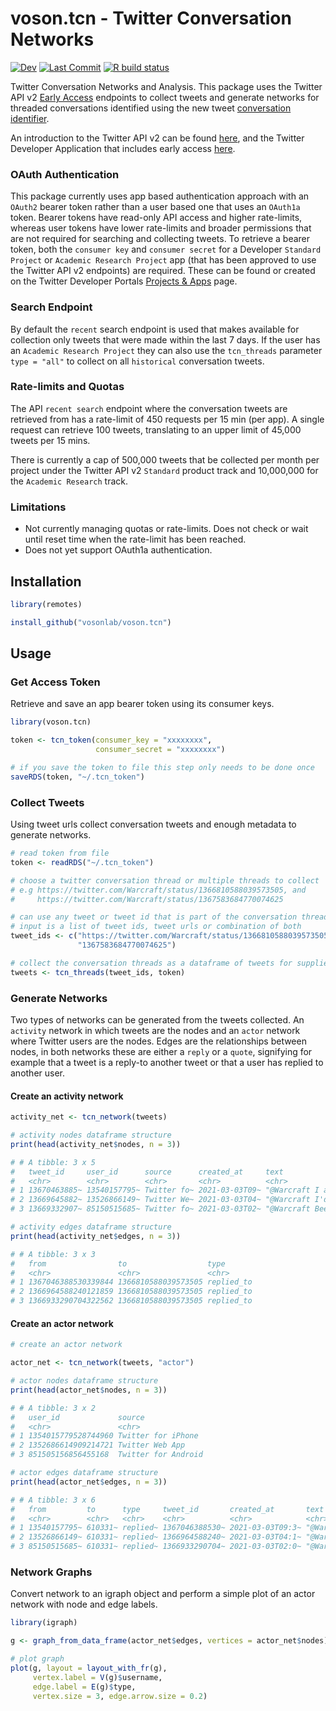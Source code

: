 # voson.tcn - Twitter Conversation Networks
[![Dev](https://img.shields.io/static/v1?label=dev&message=v0.1.4.9000&color=659DBD&logo=github)](https://github.com/vosonlab/voson.tcn)
[![Last Commit](https://img.shields.io/github/last-commit/vosonlab/voson.tcn.svg?&color=659DBD&logo=github)](https://github.com/vosonlab/voson.tcn/commits/master)
[![R build status](https://github.com/vosonlab/voson.tcn/workflows/R-CMD-check/badge.svg)](https://github.com/vosonlab/voson.tcn/actions)

Twitter Conversation Networks and Analysis. This package uses the Twitter API v2 [Early Access](https://developer.twitter.com/en/products/twitter-api/early-access) endpoints to collect tweets and generate networks for threaded conversations identified using the new tweet [conversation identifier](https://developer.twitter.com/en/docs/twitter-api/conversation-id).

An introduction to the Twitter API v2 can be found [here](https://developer.twitter.com/en/docs/twitter-api/early-access), and the Twitter Developer Application that includes early access [here](https://developer.twitter.com/en/apply-for-access).

### OAuth Authentication

This package currently uses app based authentication approach with an `OAuth2` bearer token rather than a user based one that uses an `OAuth1a` token. Bearer tokens have read-only API access and higher rate-limits, whereas user tokens have lower rate-limits and broader permissions that are not required for searching and collecting tweets. To retrieve a bearer token, both the `consumer key` and `consumer secret` for a Developer `Standard Project` or `Academic Research Project` app (that has been approved to use the Twitter API v2 endpoints) are required. These can be found or created on the Twitter Developer Portals [Projects & Apps](https://developer.twitter.com/en/portal/projects-and-apps) page.

### Search Endpoint

By default the `recent` search endpoint is used that makes available for collection only tweets that were made within the last 7 days. If the user has an `Academic Research Project` they can also use the `tcn_threads` parameter `type = "all"` to collect on all `historical` conversation tweets.

### Rate-limits and Quotas

The API `recent search` endpoint where the conversation tweets are retrieved from has a rate-limit of 450 requests per 15 min (per app). A single request can retrieve 100 tweets, translating to an upper limit of 45,000 tweets per 15 mins.

There is currently a cap of 500,000 tweets that be collected per month per project under the Twitter API v2 `Standard` product track and 10,000,000 for the `Academic Research` track.

### Limitations

- Not currently managing quotas or rate-limits. Does not check or wait until reset time when the rate-limit has been reached.
- Does not yet support OAuth1a authentication.

## Installation

```R
library(remotes)

install_github("vosonlab/voson.tcn")
```

## Usage

### Get Access Token

Retrieve and save an app bearer token using its consumer keys.
```R
library(voson.tcn)

token <- tcn_token(consumer_key = "xxxxxxxx",
                   consumer_secret = "xxxxxxxx")

# if you save the token to file this step only needs to be done once
saveRDS(token, "~/.tcn_token")
```

### Collect Tweets

Using tweet urls collect conversation tweets and enough metadata to generate networks.
```R
# read token from file
token <- readRDS("~/.tcn_token")

# choose a twitter conversation thread or multiple threads to collect
# e.g https://twitter.com/Warcraft/status/1366810588039573505, and
#     https://twitter.com/Warcraft/status/1367583684770074625

# can use any tweet or tweet id that is part of the conversation thread
# input is a list of tweet ids, tweet urls or combination of both
tweet_ids <- c("https://twitter.com/Warcraft/status/1366810588039573505",
               "1367583684770074625")

# collect the conversation threads as a dataframe of tweets for supplied ids           
tweets <- tcn_threads(tweet_ids, token)
```

### Generate Networks

Two types of networks can be generated from the tweets collected. An `activity` network in which tweets are the nodes and an `actor` network where Twitter users are the nodes. Edges are the relationships between nodes, in both networks these are either a `reply` or a `quote`, signifying for example that a tweet is a reply-to another tweet or that a user has replied to another user.

#### Create an activity network
```R
activity_net <- tcn_network(tweets)

# activity nodes dataframe structure
print(head(activity_net$nodes, n = 3))

# # A tibble: 3 x 5
#   tweet_id     user_id      source      created_at     text
#   <chr>        <chr>        <chr>       <chr>          <chr>
# 1 13670463885~ 13540157795~ Twitter fo~ 2021-03-03T09~ "@Warcraft I am a professional~
# 2 13669645882~ 13526866149~ Twitter We~ 2021-03-03T04~ "@Warcraft I'd watch but I don~
# 3 13669332907~ 85150515685~ Twitter fo~ 2021-03-03T02~ "@Warcraft Been gone for a bit~

# activity edges dataframe structure
print(head(activity_net$edges, n = 3))

# # A tibble: 3 x 3
#   from                to                  type
#   <chr>               <chr>               <chr>
# 1 1367046388530339844 1366810588039573505 replied_to
# 2 1366964588240121859 1366810588039573505 replied_to
# 3 1366933290704322562 1366810588039573505 replied_to
```

#### Create an actor network
```R
# create an actor network

actor_net <- tcn_network(tweets, "actor")

# actor nodes dataframe structure
print(head(actor_net$nodes, n = 3))

# # A tibble: 3 x 2
#   user_id             source
#   <chr>               <chr>
# 1 1354015779528744960 Twitter for iPhone
# 2 1352686614909214721 Twitter Web App
# 3 851505156856455168  Twitter for Android

# actor edges dataframe structure
print(head(actor_net$edges, n = 3))

# # A tibble: 3 x 6
#   from         to      type     tweet_id       created_at       text
#   <chr>        <chr>   <chr>    <chr>          <chr>            <chr>
# 1 13540157795~ 610331~ replied~ 1367046388530~ 2021-03-03T09:3~ "@Warcraft I am ,~
# 2 13526866149~ 610331~ replied~ 1366964588240~ 2021-03-03T04:1~ "@Warcraft I'd wa~
# 3 85150515685~ 610331~ replied~ 1366933290704~ 2021-03-03T02:0~ "@Warcraft Been g~
```

### Network Graphs

Convert network to an igraph object and perform a simple plot of an actor network with node and edge labels.
```R
library(igraph)

g <- graph_from_data_frame(actor_net$edges, vertices = actor_net$nodes)

# plot graph
plot(g, layout = layout_with_fr(g),
     vertex.label = V(g)$username,
     edge.label = E(g)$type,
     vertex.size = 3, edge.arrow.size = 0.2)
```
